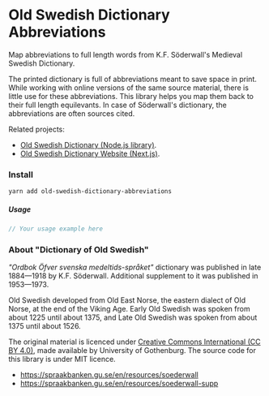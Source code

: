 # Old Swedish Dictionary Abbreviations

Map abbreviations to full length words from K.F. Söderwall's Medieval Swedish Dictionary.

The printed dictionary is full of abbreviations meant to save space in print. While working with online versions of the same source material, there is little use for these abbreviations. This library helps you map them back to their full length equilevants. In case of Söderwall's dictionary, the abbreviations are often sources cited.

Related projects:
- [Old Swedish Dictionary (Node.js library)](https://github.com/stscoundrel/old-swedish-dictionary).
- [Old Swedish Dictionary Website (Next.js)](https://github.com/stscoundrel/old-swedish-dictionary-next).

### Install

`yarn add old-swedish-dictionary-abbreviations`

##### Usage

```javascript
// Your usage example here
```

### About "Dictionary of Old Swedish"

_"Ordbok Öfver svenska medeltids-språket"_ dictionary was published in late 1884—1918 by K.F. Söderwall. Additional supplement to it was published in 1953—1973.

Old Swedish developed from Old East Norse, the eastern dialect of Old Norse, at the end of the Viking Age. Early Old Swedish was spoken from about 1225 until about 1375, and Late Old Swedish was spoken from about 1375 until about 1526.

The original material is licenced under [Creative Commons International (CC BY 4.0)](https://creativecommons.org/licenses/by/4.0/), made available by University of Gothenburg. The source code for this library is under MIT licence.

- https://spraakbanken.gu.se/en/resources/soederwall
- https://spraakbanken.gu.se/en/resources/soederwall-supp

